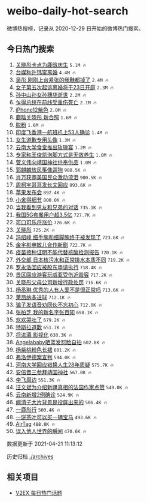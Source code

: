 # weibo-daily-hot-search

微博热搜榜，记录从 2020-12-29 日开始的微博热门搜索。

## 今日热门搜索

<!-- BEGIN -->

1. [关晓彤卡点为鹿晗庆生](https://s.weibo.com/weibo?q=%E5%85%B3%E6%99%93%E5%BD%A4%E5%8D%A1%E7%82%B9%E4%B8%BA%E9%B9%BF%E6%99%97%E5%BA%86%E7%94%9F&Refer=top) `5.1M 🔥`
1. [台媒称许玮甯离婚](https://s.weibo.com/weibo?q=%23%E5%8F%B0%E5%AA%92%E7%A7%B0%E8%AE%B8%E7%8E%AE%E7%94%AF%E7%A6%BB%E5%A9%9A%23&Refer=top) `4.4M 🔥`
1. [吴彤 刚刚上台紧张的我鞋都掉了](https://s.weibo.com/weibo?q=%E5%90%B4%E5%BD%A4%20%E5%88%9A%E5%88%9A%E4%B8%8A%E5%8F%B0%E7%B4%A7%E5%BC%A0%E7%9A%84%E6%88%91%E9%9E%8B%E9%83%BD%E6%8E%89%E4%BA%86&Refer=top) `2.4M 🔥`
1. [女子第五次起诉离婚将于23日开庭](https://s.weibo.com/weibo?q=%23%E5%A5%B3%E5%AD%90%E7%AC%AC%E4%BA%94%E6%AC%A1%E8%B5%B7%E8%AF%89%E7%A6%BB%E5%A9%9A%E5%B0%86%E4%BA%8E23%E6%97%A5%E5%BC%80%E5%BA%AD%23&Refer=top) `2.3M 🔥`
1. [孙中山孙女孙穗华逝世](https://s.weibo.com/weibo?q=%E5%AD%99%E4%B8%AD%E5%B1%B1%E5%AD%99%E5%A5%B3%E5%AD%99%E7%A9%97%E5%8D%8E%E9%80%9D%E4%B8%96&Refer=top) `2.2M 🔥`
1. [乍得总统在前线受重伤死亡](https://s.weibo.com/weibo?q=%23%E4%B9%8D%E5%BE%97%E6%80%BB%E7%BB%9F%E5%9C%A8%E5%89%8D%E7%BA%BF%E5%8F%97%E9%87%8D%E4%BC%A4%E6%AD%BB%E4%BA%A1%23&Refer=top) `2.1M 🔥`
1. [iPhone12紫色](https://s.weibo.com/weibo?q=iPhone12%E7%B4%AB%E8%89%B2&Refer=top) `2.0M 🔥`
1. [鹿晗关晓彤 新合照](https://s.weibo.com/weibo?q=%E9%B9%BF%E6%99%97%E5%85%B3%E6%99%93%E5%BD%A4%20%E6%96%B0%E5%90%88%E7%85%A7&Refer=top) `1.6M 🔥`
1. [脱粉](https://s.weibo.com/weibo?q=%E8%84%B1%E7%B2%89&Refer=top) `1.6M 🔥`
1. [印度飞香港一航班机上53人确诊](https://s.weibo.com/weibo?q=%23%E5%8D%B0%E5%BA%A6%E9%A3%9E%E9%A6%99%E6%B8%AF%E4%B8%80%E8%88%AA%E7%8F%AD%E6%9C%BA%E4%B8%8A53%E4%BA%BA%E7%A1%AE%E8%AF%8A%23&Refer=top) `1.4M 🔥`
1. [女生道歉专用头像](https://s.weibo.com/weibo?q=%23%E5%A5%B3%E7%94%9F%E9%81%93%E6%AD%89%E4%B8%93%E7%94%A8%E5%A4%B4%E5%83%8F%23&Refer=top) `1.3M 🔥`
1. [云南大学食堂推出玫瑰宴](https://s.weibo.com/weibo?q=%23%E4%BA%91%E5%8D%97%E5%A4%A7%E5%AD%A6%E9%A3%9F%E5%A0%82%E6%8E%A8%E5%87%BA%E7%8E%AB%E7%91%B0%E5%AE%B4%23&Refer=top) `1.2M 🔥`
1. [专家称王俊凯泡脚方式是无效养生](https://s.weibo.com/weibo?q=%23%E4%B8%93%E5%AE%B6%E7%A7%B0%E7%8E%8B%E4%BF%8A%E5%87%AF%E6%B3%A1%E8%84%9A%E6%96%B9%E5%BC%8F%E6%98%AF%E6%97%A0%E6%95%88%E5%85%BB%E7%94%9F%23&Refer=top) `1.0M 🔥`
1. [菅义伟向靖国神社供奉供品](https://s.weibo.com/weibo?q=%E8%8F%85%E4%B9%89%E4%BC%9F%E5%90%91%E9%9D%96%E5%9B%BD%E7%A5%9E%E7%A4%BE%E4%BE%9B%E5%A5%89%E4%BE%9B%E5%93%81&Refer=top) `1.0M 🔥`
1. [郭麒麟放风筝像遛狗](https://s.weibo.com/weibo?q=%23%E9%83%AD%E9%BA%92%E9%BA%9F%E6%94%BE%E9%A3%8E%E7%AD%9D%E5%83%8F%E9%81%9B%E7%8B%97%23&Refer=top) `988.5K 🔥`
1. [肖万获罪美国民众激动流泪](https://s.weibo.com/weibo?q=%23%E8%82%96%E4%B8%87%E8%8E%B7%E7%BD%AA%E7%BE%8E%E5%9B%BD%E6%B0%91%E4%BC%97%E6%BF%80%E5%8A%A8%E6%B5%81%E6%B3%AA%23&Refer=top) `900.5K 🔥`
1. [周柯宇哥哥发长文回应](https://s.weibo.com/weibo?q=%23%E5%91%A8%E6%9F%AF%E5%AE%87%E5%93%A5%E5%93%A5%E5%8F%91%E9%95%BF%E6%96%87%E5%9B%9E%E5%BA%94%23&Refer=top) `893.6K 🔥`
1. [苹果发布会](https://s.weibo.com/weibo?q=%E8%8B%B9%E6%9E%9C%E5%8F%91%E5%B8%83%E4%BC%9A&Refer=top) `892.4K 🔥`
1. [小舍得细节](https://s.weibo.com/weibo?q=%E5%B0%8F%E8%88%8D%E5%BE%97%E7%BB%86%E8%8A%82&Refer=top) `800.0K 🔥`
1. [当我看到男友和兄弟的对话](https://s.weibo.com/weibo?q=%23%E5%BD%93%E6%88%91%E7%9C%8B%E5%88%B0%E7%94%B7%E5%8F%8B%E5%92%8C%E5%85%84%E5%BC%9F%E7%9A%84%E5%AF%B9%E8%AF%9D%23&Refer=top) `735.1K 🔥`
1. [我国5G套餐用户超3.5亿](https://s.weibo.com/weibo?q=%23%E6%88%91%E5%9B%BD5G%E5%A5%97%E9%A4%90%E7%94%A8%E6%88%B7%E8%B6%853.5%E4%BA%BF%23&Refer=top) `727.7K 🔥`
1. [可口可乐将涨价](https://s.weibo.com/weibo?q=%23%E5%8F%AF%E5%8F%A3%E5%8F%AF%E4%B9%90%E5%B0%86%E6%B6%A8%E4%BB%B7%23&Refer=top) `726.6K 🔥`
1. [关晓彤](https://s.weibo.com/weibo?q=%E5%85%B3%E6%99%93%E5%BD%A4&Refer=top) `725.2K 🔥`
1. [冯绍峰 细手腕和细脚腕终于被发现了](https://s.weibo.com/weibo?q=%E5%86%AF%E7%BB%8D%E5%B3%B0%20%E7%BB%86%E6%89%8B%E8%85%95%E5%92%8C%E7%BB%86%E8%84%9A%E8%85%95%E7%BB%88%E4%BA%8E%E8%A2%AB%E5%8F%91%E7%8E%B0%E4%BA%86&Refer=top) `723.6K 🔥`
1. [金宇彬申敏儿合作新剧](https://s.weibo.com/weibo?q=%23%E9%87%91%E5%AE%87%E5%BD%AC%E7%94%B3%E6%95%8F%E5%84%BF%E5%90%88%E4%BD%9C%E6%96%B0%E5%89%A7%23&Refer=top) `722.7K 🔥`
1. [疫苗接种证明不能代替核酸检测报告](https://s.weibo.com/weibo?q=%23%E7%96%AB%E8%8B%97%E6%8E%A5%E7%A7%8D%E8%AF%81%E6%98%8E%E4%B8%8D%E8%83%BD%E4%BB%A3%E6%9B%BF%E6%A0%B8%E9%85%B8%E6%A3%80%E6%B5%8B%E6%8A%A5%E5%91%8A%23&Refer=top) `720.1K 🔥`
1. [外交部 日本核污水和正常排水本质不同](https://s.weibo.com/weibo?q=%E5%A4%96%E4%BA%A4%E9%83%A8%20%E6%97%A5%E6%9C%AC%E6%A0%B8%E6%B1%A1%E6%B0%B4%E5%92%8C%E6%AD%A3%E5%B8%B8%E6%8E%92%E6%B0%B4%E6%9C%AC%E8%B4%A8%E4%B8%8D%E5%90%8C&Refer=top) `719.2K 🔥`
1. [罗永浩回应被股东申请执行](https://s.weibo.com/weibo?q=%E7%BD%97%E6%B0%B8%E6%B5%A9%E5%9B%9E%E5%BA%94%E8%A2%AB%E8%82%A1%E4%B8%9C%E7%94%B3%E8%AF%B7%E6%89%A7%E8%A1%8C&Refer=top) `718.4K 🔥`
1. [景区回应游客玩威亚受伤近毁容](https://s.weibo.com/weibo?q=%E6%99%AF%E5%8C%BA%E5%9B%9E%E5%BA%94%E6%B8%B8%E5%AE%A2%E7%8E%A9%E5%A8%81%E4%BA%9A%E5%8F%97%E4%BC%A4%E8%BF%91%E6%AF%81%E5%AE%B9&Refer=top) `717.2K 🔥`
1. [关晓彤父母公司新增行政处罚](https://s.weibo.com/weibo?q=%23%E5%85%B3%E6%99%93%E5%BD%A4%E7%88%B6%E6%AF%8D%E5%85%AC%E5%8F%B8%E6%96%B0%E5%A2%9E%E8%A1%8C%E6%94%BF%E5%A4%84%E7%BD%9A%23&Refer=top) `716.6K 🔥`
1. [杨丞琳 优秀的人有人爱不是很正常吗](https://s.weibo.com/weibo?q=%E6%9D%A8%E4%B8%9E%E7%90%B3%20%E4%BC%98%E7%A7%80%E7%9A%84%E4%BA%BA%E6%9C%89%E4%BA%BA%E7%88%B1%E4%B8%8D%E6%98%AF%E5%BE%88%E6%AD%A3%E5%B8%B8%E5%90%97&Refer=top) `713.6K 🔥`
1. [莱昂纳多进球](https://s.weibo.com/weibo?q=%E8%8E%B1%E6%98%82%E7%BA%B3%E5%A4%9A%E8%BF%9B%E7%90%83&Refer=top) `712.1K 🔥`
1. [骗子发语音劝同伙不忘初心](https://s.weibo.com/weibo?q=%23%E9%AA%97%E5%AD%90%E5%8F%91%E8%AF%AD%E9%9F%B3%E5%8A%9D%E5%90%8C%E4%BC%99%E4%B8%8D%E5%BF%98%E5%88%9D%E5%BF%83%23&Refer=top) `712.0K 🔥`
1. [张柏芝 我的新名字张百知](https://s.weibo.com/weibo?q=%E5%BC%A0%E6%9F%8F%E8%8A%9D%20%E6%88%91%E7%9A%84%E6%96%B0%E5%90%8D%E5%AD%97%E5%BC%A0%E7%99%BE%E7%9F%A5&Refer=top) `698.1K 🔥`
1. [欢欢哭吐了](https://s.weibo.com/weibo?q=%E6%AC%A2%E6%AC%A2%E5%93%AD%E5%90%90%E4%BA%86&Refer=top) `679.2K 🔥`
1. [特斯拉道歉](https://s.weibo.com/weibo?q=%E7%89%B9%E6%96%AF%E6%8B%89%E9%81%93%E6%AD%89&Refer=top) `651.7K 🔥`
1. [将进酒 影视化](https://s.weibo.com/weibo?q=%E5%B0%86%E8%BF%9B%E9%85%92%20%E5%BD%B1%E8%A7%86%E5%8C%96&Refer=top) `638.3K 🔥`
1. [Angelababy晒蓝发怼脸自拍](https://s.weibo.com/weibo?q=Angelababy%E6%99%92%E8%93%9D%E5%8F%91%E6%80%BC%E8%84%B8%E8%87%AA%E6%8B%8D&Refer=top) `602.8K 🔥`
1. [杨紫桃粉色长裙](https://s.weibo.com/weibo?q=%23%E6%9D%A8%E7%B4%AB%E6%A1%83%E7%B2%89%E8%89%B2%E9%95%BF%E8%A3%99%23&Refer=top) `601.2K 🔥`
1. [弗洛伊德案宣判](https://s.weibo.com/weibo?q=%E5%BC%97%E6%B4%9B%E4%BC%8A%E5%BE%B7%E6%A1%88%E5%AE%A3%E5%88%A4&Refer=top) `594.0K 🔥`
1. [河南大学回应错换人生28年质疑](https://s.weibo.com/weibo?q=%23%E6%B2%B3%E5%8D%97%E5%A4%A7%E5%AD%A6%E5%9B%9E%E5%BA%94%E9%94%99%E6%8D%A2%E4%BA%BA%E7%94%9F28%E5%B9%B4%E8%B4%A8%E7%96%91%23&Refer=top) `575.7K 🔥`
1. [安倍晋三参拜靖国神社](https://s.weibo.com/weibo?q=%E5%AE%89%E5%80%8D%E6%99%8B%E4%B8%89%E5%8F%82%E6%8B%9C%E9%9D%96%E5%9B%BD%E7%A5%9E%E7%A4%BE&Refer=top) `567.0K 🔥`
1. [李飞周边](https://s.weibo.com/weibo?q=%E6%9D%8E%E9%A3%9E%E5%91%A8%E8%BE%B9&Refer=top) `551.3K 🔥`
1. [汪文斌为介绍新疆真相的法国作家点赞](https://s.weibo.com/weibo?q=%23%E6%B1%AA%E6%96%87%E6%96%8C%E4%B8%BA%E4%BB%8B%E7%BB%8D%E6%96%B0%E7%96%86%E7%9C%9F%E7%9B%B8%E7%9A%84%E6%B3%95%E5%9B%BD%E4%BD%9C%E5%AE%B6%E7%82%B9%E8%B5%9E%23&Refer=top) `549.0K 🔥`
1. [云南新增2例确诊](https://s.weibo.com/weibo?q=%23%E4%BA%91%E5%8D%97%E6%96%B0%E5%A2%9E2%E4%BE%8B%E7%A1%AE%E8%AF%8A%23&Refer=top) `524.9K 🔥`
1. [阚清子大片背景是投屏出来的](https://s.weibo.com/weibo?q=%23%E9%98%9A%E6%B8%85%E5%AD%90%E5%A4%A7%E7%89%87%E8%83%8C%E6%99%AF%E6%98%AF%E6%8A%95%E5%B1%8F%E5%87%BA%E6%9D%A5%E7%9A%84%23&Refer=top) `506.4K 🔥`
1. [一鹿彤行](https://s.weibo.com/weibo?q=%E4%B8%80%E9%B9%BF%E5%BD%A4%E8%A1%8C&Refer=top) `500.4K 🔥`
1. [一饼茶叶可以买一辆宝马](https://s.weibo.com/weibo?q=%23%E4%B8%80%E9%A5%BC%E8%8C%B6%E5%8F%B6%E5%8F%AF%E4%BB%A5%E4%B9%B0%E4%B8%80%E8%BE%86%E5%AE%9D%E9%A9%AC%23&Refer=top) `493.6K 🔥`
1. [AirTag](https://s.weibo.com/weibo?q=AirTag&Refer=top) `488.8K 🔥`
1. [误入他人世界的瞬间](https://s.weibo.com/weibo?q=%23%E8%AF%AF%E5%85%A5%E4%BB%96%E4%BA%BA%E4%B8%96%E7%95%8C%E7%9A%84%E7%9E%AC%E9%97%B4%23&Refer=top) `470.6K 🔥`

数据更新于 2021-04-21 11:13:12

<!-- END -->

历史归档 [./archives](./archives)

## 相关项目

- [V2EX 每日热门话题](https://github.com/boojack/v2ex-daily-hot-topic)
